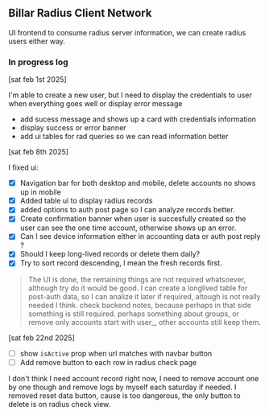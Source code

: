 ## Billar Radius Client Network

UI frontend to consume radius server information, we can create radius users either way.

### In progress log

[sat feb 1st 2025]

I'm able to create a new user, but I need to display the credentials to user when everything goes well or display error message

- add sucess message and shows up a card with credentials information
- display success or error banner
- add ui tables for rad queries so we can read information better 

[sat feb 8th 2025]

I fixed ui:

- [x] Navigation bar for both desktop and mobile, delete accounts no shows up in mobile
- [x] Added table ui to display radius records
- [x] added options to auth post page so I can analyze records better.
- [x] Create confirmation banner when user is succesfully created so the user can see the one time account, otherwise shows up an error.
- [x] Can I see device information either in accounting data or auth post reply ?
- [x] Should I keep long-lived records or delete them daily?
- [x] Try to sort record descending, I mean the fresh records first.

> The UI is done, the remaining things are not required whatsoever, although try do it would be good.
> I can create a longlived table for post-auth data, so I can analize it later if required, altough is not really needed I think.
> check backend notes, because perhaps in that side something is still required. perhaps something about groups, or remove only accounts start with user_, other accounts still keep them.

[sat feb 22nd 2025]

- [ ] show `isActive` prop when url matches with navbar button
- [ ] Add remove button to each row in radius check page

I don't think I need account record right now, I need to remove account one by one though and remove logs by myself each saturday if needed. I removed reset data button, cause is too dangerous, the only button to delete is on radius check view.
